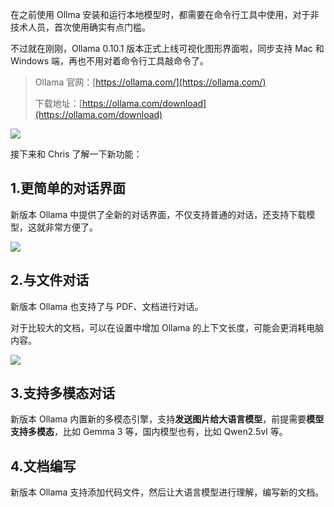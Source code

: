 在之前使用 Ollma 安装和运行本地模型时，都需要在命令行工具中使用，对于非技术人员，首次使用确实有点门槛。

不过就在刚刚，Ollama 0.10.1 版本正式上线可视化图形界面啦，同步支持 Mac 和 Windows 端，再也不用对着命令行工具敲命令了。

> Ollama 官网：[https://ollama.com/](https://ollama.com/)
>
> 下载地址：[https://ollama.com/download](https://ollama.com/download)

![](https://cdn.nlark.com/yuque/0/2025/png/186051/1753946874977-a93e6b55-8c39-4793-b623-3c682be30ca8.png)

接下来和 Chris 了解一下新功能：

## 1.更简单的对话界面

新版本 Ollama 中提供了全新的对话界面，不仅支持普通的对话，还支持下载模型，这就非常方便了。

![](https://cdn.nlark.com/yuque/0/2025/png/186051/1753948167654-5e139f7c-80a7-42f4-80d7-4e819675a08f.png)

## 2.与文件对话

新版本 Ollama 也支持了与 PDF、文档进行对话。

对于比较大的文档，可以在设置中增加 Ollama 的上下文长度，可能会更消耗电脑内容。

![](https://cdn.nlark.com/yuque/0/2025/png/186051/1753948209360-cb149e29-8e93-49de-85b0-4a854a05f996.png)

## 3.支持多模态对话

新版本 Ollama 内置新的多模态引擎，支持**发送图片给大语言模型**，前提需要**模型支持多模态**，比如 Gemma 3 等，国内模型也有，比如 Qwen2.5vl 等。

## 4.文档编写

新版本 Ollama 支持添加代码文件，然后让大语言模型进行理解，编写新的文档。
